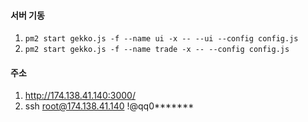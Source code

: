 #### 서버 기동
1. ```pm2 start gekko.js -f --name ui -x -- --ui --config config.js```
2. ```pm2 start gekko.js -f --name trade -x -- --config config.js```

#### 주소 
1. http://174.138.41.140:3000/
2. ssh root@174.138.41.140 !@qq0*******

